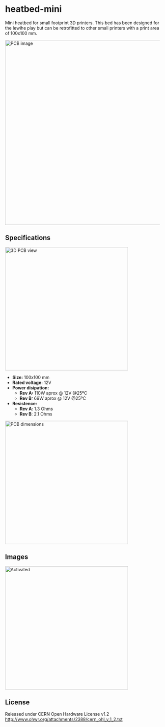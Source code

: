 # heatbed-mini
Mini heatbed for small footprint 3D printers. This bed has been designed for the lewihe play but can be retrofitted to other small 
printers with a print area of 100x100 mm.

<img src="https://github.com/fmalpartida/heatbed-mini/blob/master/images/heatbed_mini.JPG" alt="PCB image" width=600>

## Specifications

<img src="https://github.com/fmalpartida/heatbed-mini/blob/master/images/heatbed%20mini%20top.png" alt="3D PCB view" width=400>

+ **Size:** 100x100 mm
+ **Rated voltage:** 12V
+ **Power disipation:**
   + **Rev A:** 110W aprox @ 12V @25ºC
   + **Rev B:** 69W aprox @ 12V @25ºC
+ **Resistence:**
   + **Rev A**: 1.3 Ohms
   + **Rev B**: 2.1 Ohms

<img src="https://github.com/fmalpartida/heatbed-mini/blob/master/images/heatedbed%20mini%20dimensions.png" alt="PCB dimensions" width=400>

## Images

<img src="https://github.com/fmalpartida/heatbed-mini/blob/master/images/heatbed_mini_ON.JPG" alt="Activated" width=400>

## License
Released under CERN Open Hardware License v1.2
http://www.ohwr.org/attachments/2388/cern_ohl_v_1_2.txt
